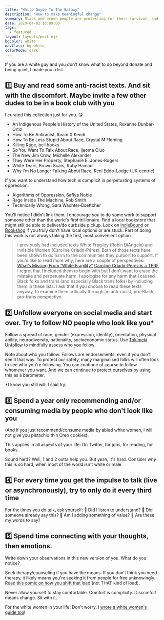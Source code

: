 ```yaml
---
title: "White Guyde To The Galaxy"
description: "How to make meaningful change"
summary: Black and brown people are protesting for their survival, and you're a white dude who isn't sure how to help. What now? I've written you a guide.
date: 2020-04-02 16:09:03
tags:
  - featured
layout: layouts/post.njk
bgColor: white
navClass: bg-white
colorMode: dark
---
```

If you are a white guy and you don't know what to do beyond donate and being quiet, I made you a list.

## 1️⃣ Buy and read some anti-racist texts. And sit with the discomfort. Maybe invite a few other dudes to be in a book club with you

I curated this collection just for you. 😘

- An Indigenous People's History of the United States, Roxanne Dunbar-Ortiz
- How To Be Antiracist, Ibram X Kendi
- How To Be Less Stupid About Race, Crystal M Fleming
- Killing Rage, bell hooks
- So You Want To Talk About Race, Ijeoma Oluo
- The New Jim Crow, Michelle Alexander
- They Were Her Property, Stephanie E. Jones-Rogers
- White Tears, Brown Scars, Ruby Hamad
- Why I'm No Longer Talking About Race, Reni Eddo-Lodge (UK-centric)

If you want to understand how tech is complicit in perpetuating systems of oppression:

- Algorithms of Oppression, Safiya Noble
- Rage Inside The Machine, Rob Smith
- Technically Wrong, Sara Wachter-Boettcher

You'll notice I didn't link them. I encourage you to do some work to support someone other than the world's first trillionaire. Find a local bookstore that might still be able to deliver/do curbside pickup. Look on [IndieBound](https://www.indiebound.org/) or [Bookshop](https://www.bookshop.org) if you truly don't have local options or are stuck. Part of doing this work is not always taking the first, most convenient option.

>I previously had included texts White Fragility (Robin DiAngelo) and Invisible Women (Caroline Criado-Pérez). Both of those texts have been shown to do harm to the communities they purport to support. If you'd like to read more why, here are a couple of perspectives:
[What’s Missing From “White Fragility”](https://slate.com/human-interest/2019/09/white-fragility-robin-diangelo-workshop.html)
[Caroline Criado-Perez is a TERF](https://medium.com/@Siltha1.0/caroline-criado-perez-is-a-terf-35c489e59ad9)
>I regret that I included them to begin with but I don't want to erase the mistake and perpetuate harm. I apologise for any harm that I caused Black folks and trans (and especially Black trans folks) by including them in these lists. I ask that if you choose to read these texts anyway, to examine them critically through an anti-racist, pro-Black, pro-trans perspective.

## 2️⃣ Unfollow everyone on social media and start over. Try to follow NO people who look like you*

Follow a spread of race, gender (expression, identity), orientation, physical ability, neurodiversity, nationality, socioeconomic status. Use [Tokimeki Unfollow](https://tokimeki-unfollow.glitch.me/) to mindfully assess who you follow.

Note about who you follow: Follows are endorsements, even if you don't see it that way. To protect our safety, many marginalised folks will often look to see who you're following. You can continue of course to follow whomever you want. And we can continue to protect ourselves by using this as a barometer.

*I know you still will. I said try.

## 3️⃣ Spend a year only recommending and/or consuming media by people who don't look like you

(And if you just recommend/consume media by abled white women, I will not give you pistachio thin Oreo cookies).

This applies in all aspects of your life: On Twitter, for jobs, for reading, for books.

Sound hard? Well, 1 and 2 outta help you. But yeah, it's hard. Consider _why_ this is so hard, when most of the world isn't white or male.

## 4️⃣ For every time you get the impulse to talk (live or asynchronously), try to only do it every third time

For the times you do talk, ask yourself:
🔹 Did I listen to understand?
🔹 Did someone already say this?
🔹 Am I adding something of value?
🔹 Are these my words to say?

## 5️⃣ Spend time connecting with your thoughts, then emotions.

Write down your observations in this new version of you. What do you notice?

Seek therapy/counseling if you have the means. If you don't think you need therapy, it likely means you're seeking it from people for free unknowingly.
[Read this comic on how you shift that load](https://english.emmaclit.com/2017/05/20/you-shouldve-asked/comment-page-9/) (not THAT kind of load).

Never allow yourself to stay comfortable. Comfort is complicity. Discomfort means change. Sit with it.

For the white women in your life: Don't worry, I [wrote a white women's guide too](/posts/save-the-tears)!